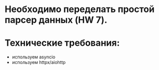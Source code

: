 # Необходимо переделать простой парсер данных (HW 7).

# Технические требования:
- используем asyncio
- используем httpx/aiohttp